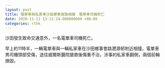 ```yaml
---
layout: post
title: 電單車與私家車沙田鄉事會路相撞　電單車司機死亡
date: 2020-11-11 13:11:24.000000000 +08:00
categories: rthk
---
```


沙田發生致命交通意外，一名電單車司機死亡。

早上約11時半，一輛電單車與一輛私家車在沙田鄉事會路瀝源邨附近相撞，電單車男司機頭部受傷，送往威爾斯醫院搶救後傷重不治，涉事的私家車翻側，兩個前輪損毀。
